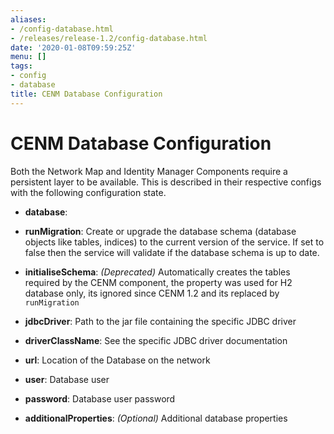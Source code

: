 ```yaml
---
aliases:
- /config-database.html
- /releases/release-1.2/config-database.html
date: '2020-01-08T09:59:25Z'
menu: []
tags:
- config
- database
title: CENM Database Configuration
---
```



# CENM Database Configuration

Both the Network Map and Identity Manager Components require a persistent layer to be available. This is described in
their respective configs with the following configuration state.


* **database**: 

* **runMigration**: 
Create or upgrade the database schema (database objects like tables, indices)
to the current version of the service. If set to false then the service will validate
if the database schema is up to date.


* **initialiseSchema**: 
*(Deprecated)* Automatically creates the tables required by the CENM component,
the property was used for H2 database only, its ignored since CENM 1.2 and its replaced by `runMigration`


* **jdbcDriver**: 
Path to the jar file containing the specific JDBC driver


* **driverClassName**: 
See the specific JDBC driver documentation


* **url**: 
Location of the Database on the network


* **user**: 
Database user


* **password**: 
Database user password


* **additionalProperties**: 
*(Optional)* Additional database properties





